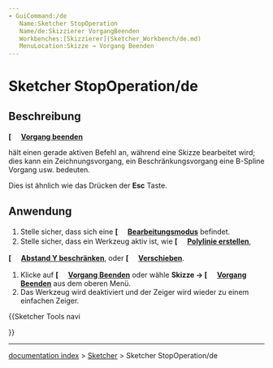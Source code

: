 ```yaml
---
- GuiCommand:/de
   Name:Sketcher StopOperation
   Name/de:Skizzierer VorgangBeenden
   Workbenches:[Skizzierer](Sketcher_Workbench/de.md)
   MenuLocation:Skizze → Vorgang Beenden
---
```


# Sketcher StopOperation/de

## Beschreibung


**[<img src=images/Sketcher_StopOperation.svg style="width:16px"> [Vorgang beenden](Sketcher_StopOperation/de.md)**

hält einen gerade aktiven Befehl an, während eine Skizze bearbeitet wird; dies kann ein Zeichnungsvorgang, ein Beschränkungsvorgang eine B-Spline Vorgang usw. bedeuten.

Dies ist ähnlich wie das Drücken der **Esc** Taste.

## Anwendung

1.  Stelle sicher, dass sich eine **[<img src=images/Sketcher_EditSketch.svg style="width:16px"> [Bearbeitungsmodus](Sketcher_EditSketch/de.md)** befindet.
2.  Stelle sicher, dass ein Werkzeug aktiv ist, wie **[<img src=images/Sketcher_CreatePolyline.svg style="width:16px"> [Polylinie erstellen](Sketcher_CreatePolyline/de.md)**,

**[<img src=images/Sketcher_ConstrainDistanceY.svg style="width:16px"> [Abstand Y beschränken](Sketcher_ConstrainDistanceY/de.md)**, oder **[<img src=images/Sketcher_Move.svg style="width:16px"> [Verschieben](Sketcher_Move/de.md)**.

1.  Klicke auf **[<img src=images/Sketcher_StopOperation.svg style="width:16px"> [Vorgang Beenden](Sketcher_StopOperation/de.md)** oder wähle **Skizze → [<img src=images/Sketcher_StopOperation.svg style="width:16px"> [Vorgang Beenden](Sketcher_StopOperation/de.md)** aus dem oberen Menü.
2.  Das Werkzeug wird deaktiviert und der Zeiger wird wieder zu einem einfachen Zeiger.


{{Sketcher Tools navi

}}

---
[documentation index](../README.md) > [Sketcher](Sketcher_Workbench.md) > Sketcher StopOperation/de
